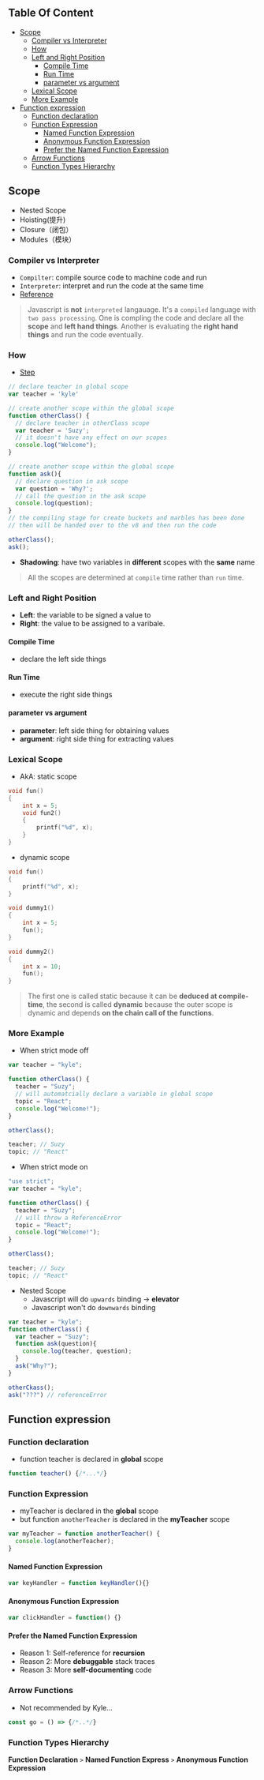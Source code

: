 <!-- START doctoc generated TOC please keep comment here to allow auto update -->
<!-- DON'T EDIT THIS SECTION, INSTEAD RE-RUN doctoc TO UPDATE -->
## Table Of Content

- [Scope](#scope)
  - [Compiler vs Interpreter](#compiler-vs-interpreter)
  - [How](#how)
  - [Left and Right Position](#left-and-right-position)
    - [Compile Time](#compile-time)
    - [Run Time](#run-time)
    - [parameter vs argument](#parameter-vs-argument)
  - [Lexical Scope](#lexical-scope)
  - [More Example](#more-example)
- [Function expression](#function-expression)
  - [Function declaration](#function-declaration)
  - [Function Expression](#function-expression)
    - [Named Function Expression](#named-function-expression)
    - [Anonymous Function Expression](#anonymous-function-expression)
    - [Prefer the Named Function Expression](#prefer-the-named-function-expression)
  - [Arrow Functions](#arrow-functions)
  - [Function Types Hierarchy](#function-types-hierarchy)

<!-- END doctoc generated TOC please keep comment here to allow auto update -->

## Scope
- Nested Scope
- Hoisting(提升)
- Closure（闭包）
- Modules（模块）

### Compiler vs Interpreter
- `Compilter`: compile source code to machine code and run
- `Interpreter`: interpret and run the code at the same time
- [Reference](https://www.zhihu.com/question/21486706)
> Javascript is **not** `interpreted` langauage. It's a `compiled` language with `two pass processing`. One is compling the code and declare all the **scope** and **left hand things**. Another is evaluating the **right hand things** and run the code eventually.

### How
- [Step](https://frontendmasters.com/courses/deep-javascript-v3/lexical-scope-review/)
```javascript
// declare teacher in global scope
var teacher = 'kyle'

// create another scope within the global scope
function otherClass() {
  // declare teacher in otherClass scope
  var teacher = 'Suzy';
  // it doesn't have any effect on our scopes
  console.log("Welcome");
}

// create another scope within the global scope
function ask(){
  // declare question in ask scope
  var question = 'Why?';
  // call the question in the ask scope
  console.log(question);
}
// the compiling stage for create buckets and marbles has been done
// then will be handed over to the v8 and then run the code

otherClass();
ask();
```
- **Shadowing**: have two variables in **different** scopes with the **same** name
> All the scopes are determined at `compile` time rather than `run` time. 


### Left and Right Position
- **Left**: the variable to be signed a value to
- **Right**: the value to be assigned to a varibale.
#### Compile Time
- declare the left side things
#### Run Time
- execute the right side things
#### parameter vs argument
- **parameter**: left side thing for obtaining values
- **argument**: right side thing for extracting values

### Lexical Scope
- AkA: static scope
```c
void fun()
{
    int x = 5;
    void fun2()
    {
        printf("%d", x);
    }
}
```
- dynamic scope
```c
void fun()
{
    printf("%d", x);
}

void dummy1()
{
    int x = 5;
    fun();
}

void dummy2()
{
    int x = 10;
    fun();
}
```
> The first one is called static because it can be **deduced at compile-time**, the second is called **dynamic** because the outer scope is dynamic and depends **on the chain call of the functions**.

### More Example
- When strict mode off
```javascript
var teacher = "kyle";

function otherClass() {
  teacher = "Suzy";
  // will automatcially declare a variable in global scope
  topic = "React";
  console.log("Welcome!");
}

otherClass();

teacher; // Suzy
topic; // "React"
```
- When strict mode on
```javascript
"use strict";
var teacher = "kyle";

function otherClass() {
  teacher = "Suzy";
  // will throw a ReferenceError
  topic = "React";
  console.log("Welcome!");
}

otherClass();

teacher; // Suzy
topic; // "React"
```
- Nested Scope
  - Javascript will do `upwards` binding -> **elevator**
  - Javascript won't do `downwards` binding
```javascript
var teacher = "kyle";
function otherClass() {
  var teacher = "Suzy";
  function ask(question){
    console.log(teacher, question);
  }
  ask("Why?");
}

otherCkass();
ask("???") // referenceError
```
## Function expression

### Function declaration
- function teacher is declared in **global** scope
```javascript
function teacher() {/*...*/}
```
### Function Expression
- myTeacher is declared in the **global** scope
- but function `anotherTeacher` is declared in the **myTeacher** scope
```javascript
var myTeacher = function anotherTeacher() {
  console.log(anotherTeacher);
}
```
#### Named Function Expression
```javascript
var keyHandler = function keyHandler(){}
```
#### Anonymous Function Expression
```javascript
var clickHandler = function() {}
```
#### Prefer the Named Function Expression
- Reason 1: Self-reference for **recursion**
- Reason 2: More **debuggable** stack traces
- Reason 3: More **self-documenting** code

### Arrow Functions
- Not recommended by Kyle...
```javascript
const go = () => {/*..*/}
```
### Function Types Hierarchy
**Function Declaration** `>` **Named Function Express** `>` **Anonymous Function Expression**